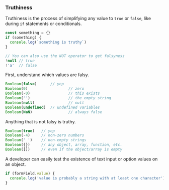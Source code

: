 ### Truthiness
Truthiness is the process of simplifying any value to `true` or `false`, like during `if` statements or conditionals.

```js
const something = {}
if (something) {
  console.log(`something is truthy`)
}

// You can also use the NOT operator to get falsyness
!null // true
!'a'  // false
```

First, understand which values are falsy.

```js
Boolean(false)     	// yep
Boolean(0)					// zero
Boolean(-0)					// this exists
Boolean('')					// the empty string
Boolean(null)				// null
Boolean(undefined)	// undefined variables
Boolean(NaN)				// always false
```

Anything that is not falsy is truthy.

```js
Boolean(true)	// yep
Boolean(-4)		// non-zero numbers
Boolean(' ')	// non-empty strings
Boolean({})		// any object, array, function, etc.
Boolean([])		// even if the object/array is empty
```

A developer can easily test the existence of text input or option values on an object.

```js
if (formField.value) {
  console.log('value is probably a string with at least one character');
}
```
